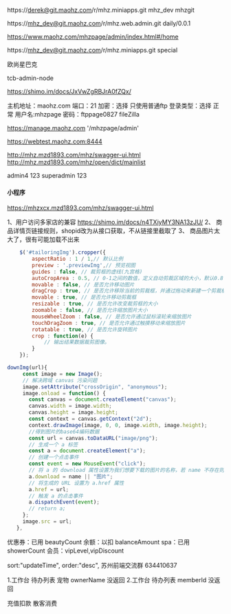 https://derek@git.maohz.com/r/mhz.miniapps.git
mhz_dev   mhzgit

https://mhz_dev@git.maohz.com/r/mhz.web.admin.git
daily/0.0.1

https://www.maohz.com/mhzpage/admin/index.html#/home

https://mhz_dev@git.maohz.com/r/mhz.miniapps.git
special

欧尚星巴克

tcb-admin-node

https://shimo.im/docs/JxVwZgRBJrA0fZQx/ 

主机地址：maohz.com  端口：21  加密：选择  只使用普通ftp
登录类型：选择 正常 用户名:mhzpage 密码：ftppage0827
fileZilla

https://manage.maohz.com
'/mhzpage/admin'

https://webtest.maohz.com:8444

http://mhz.mzd1893.com/mhz/swagger-ui.html
http://mhz.mzd1893.com/mhz/open/dict/mainlist

admin4
123
superadmin  123

#### 小程序

https://mhzxcx.mzd1893.com/mhz/swagger-ui.html

1、用户访问多家店的兼容
  https://shimo.im/docs/n4TXiyMY3NA13zJU/ 
2、 商品详情页链接规则，shopid改为从接口获取，不从链接里截取了
3、 商品图片太大了，很有可能加载不出来




```js 
    $('#tailoringImg').cropper({  
        aspectRatio : 1 / 1,// 默认比例  
        preview : '.previewImg',// 预览视图  
        guides : false, // 裁剪框的虚线(九宫格)  
        autoCropArea : 0.5, // 0-1之间的数值，定义自动剪裁区域的大小，默认0.8  
        movable : false, // 是否允许移动图片  
        dragCrop : true, // 是否允许移除当前的剪裁框，并通过拖动来新建一个剪裁框区域  
        movable : true, // 是否允许移动剪裁框  
        resizable : true, // 是否允许改变裁剪框的大小  
        zoomable : false, // 是否允许缩放图片大小  
        mouseWheelZoom : false, // 是否允许通过鼠标滚轮来缩放图片  
        touchDragZoom : true, // 是否允许通过触摸移动来缩放图片  
        rotatable : true, // 是否允许旋转图片  
        crop : function(e) {  
            // 输出结果数据裁剪图像。  
        }  
    });  
 ``` 
 ```js  
 downImg(url){
      const image = new Image();
      // 解决跨域 canvas 污染问题
      image.setAttribute("crossOrigin", "anonymous");
      image.onload = function() {
        const canvas = document.createElement("canvas");
        canvas.width = image.width;
        canvas.height = image.height;
        const context = canvas.getContext("2d");
        context.drawImage(image, 0, 0, image.width, image.height);
        //得到图片的base64编码数据
        const url = canvas.toDataURL("image/png");
        // 生成一个 a 标签
        const a = document.createElement("a");
        // 创建一个点击事件
        const event = new MouseEvent("click");
        // 将 a 的 download 属性设置为我们想要下载的图片的名称，若 name 不存在则使用'图片'作为默认名称
        a.download = name || "图片";
        // 将生成的 URL 设置为 a.href 属性
        a.href = url;
        // 触发 a 的点击事件
        a.dispatchEvent(event);
        // return a;
      };
      image.src = url;
    },
```    


优惠券：已用 beautyCount
余额：以扣 balanceAmount
spa：已用 showerCount
会员：vipLevel,vipDiscount

sort:"updateTime",
order:"desc",
苏州前端交流群 634410637        

1.工作台 待办列表 宠物 ownerName 没返回
2.工作台 待办列表 memberId 没返回

充值扣款 	散客消费